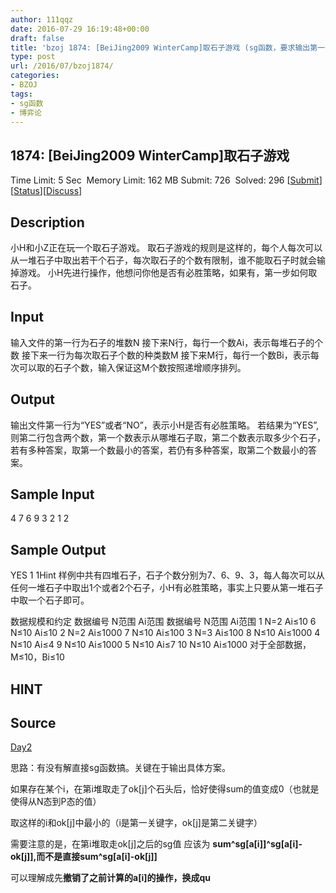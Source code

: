 ```yaml
---
author: 111qqz
date: 2016-07-29 16:19:48+00:00
draft: false
title: 'bzoj 1874: [BeiJing2009 WinterCamp]取石子游戏 (sg函数，要求输出第一步具体方案)'
type: post
url: /2016/07/bzoj1874/
categories:
- BZOJ
tags:
- sg函数
- 博弈论
---
```





## 1874: [BeiJing2009 WinterCamp]取石子游戏


Time Limit: 5 Sec  Memory Limit: 162 MB
Submit: 726  Solved: 296
[[Submit](http://www.lydsy.com/JudgeOnline/submitpage.php?id=1874)][[Status](http://www.lydsy.com/JudgeOnline/problemstatus.php?id=1874)][[Discuss](http://www.lydsy.com/JudgeOnline/bbs.php?id=1874)]


## Description




小H和小Z正在玩一个取石子游戏。 取石子游戏的规则是这样的，每个人每次可以从一堆石子中取出若干个石子，每次取石子的个数有限制，谁不能取石子时就会输掉游戏。 小H先进行操作，他想问你他是否有必胜策略，如果有，第一步如何取石子。




## Input




输入文件的第一行为石子的堆数N 接下来N行，每行一个数Ai，表示每堆石子的个数 接下来一行为每次取石子个数的种类数M 接下来M行，每行一个数Bi，表示每次可以取的石子个数，输入保证这M个数按照递增顺序排列。




## Output




输出文件第一行为“YES”或者“NO”，表示小H是否有必胜策略。 若结果为“YES”,则第二行包含两个数，第一个数表示从哪堆石子取，第二个数表示取多少个石子，若有多种答案，取第一个数最小的答案，若仍有多种答案，取第二个数最小的答案。




## Sample Input




4
7
6
9
3
2
1
2 






## Sample Output




YES
1 1Hint
样例中共有四堆石子，石子个数分别为7、6、9、3，每人每次可以从任何一堆石子中取出1个或者2个石子，小H有必胜策略，事实上只要从第一堆石子中取一个石子即可。

数据规模和约定
数据编号 N范围 Ai范围 数据编号 N范围 Ai范围
1 N=2 Ai≤10 6 N≤10 Ai≤10
2 N=2 Ai≤1000 7 N≤10 Ai≤100
3 N=3 Ai≤100 8 N≤10 Ai≤1000
4 N≤10 Ai≤4 9 N≤10 Ai≤1000
5 N≤10 Ai≤7 10 N≤10 Ai≤1000
对于全部数据，M≤10，Bi≤10






## HINT







## Source






[Day2](http://www.lydsy.com/JudgeOnline/problemset.php?search=Day2)






思路：有没有解直接sg函数搞。关键在于输出具体方案。

如果存在某个i，在第i堆取走了ok[j]个石头后，恰好使得sum的值变成0（也就是使得从N态到P态的值）

取这样的i和ok[j]中最小的（i是第一关键字，ok[j]是第二关键字）

需要注意的是，在第i堆取走ok[j]之后的sg值 应该为 **sum^sg[a[i]]^sg[a[i]-ok[j]],而不是直接sum^sg[a[i]-ok[j]]**

可以理解成先**撤销了之前计算的a[i]的操作，换成qu**


